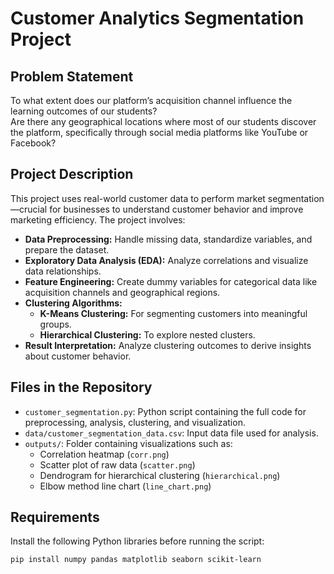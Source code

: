 # Customer Analytics Segmentation Project

## Problem Statement
To what extent does our platform’s acquisition channel influence the learning outcomes of our students?  
Are there any geographical locations where most of our students discover the platform, specifically through social media platforms like YouTube or Facebook?

## Project Description
This project uses real-world customer data to perform market segmentation—crucial for businesses to understand customer behavior and improve marketing efficiency. The project involves:

- **Data Preprocessing:** Handle missing data, standardize variables, and prepare the dataset.
- **Exploratory Data Analysis (EDA):** Analyze correlations and visualize data relationships.
- **Feature Engineering:** Create dummy variables for categorical data like acquisition channels and geographical regions.
- **Clustering Algorithms:**
  - **K-Means Clustering:** For segmenting customers into meaningful groups.
  - **Hierarchical Clustering:** To explore nested clusters.
- **Result Interpretation:** Analyze clustering outcomes to derive insights about customer behavior.

## Files in the Repository
- `customer_segmentation.py`: Python script containing the full code for preprocessing, analysis, clustering, and visualization.
- `data/customer_segmentation_data.csv`: Input data file used for analysis.
- `outputs/`: Folder containing visualizations such as:
  - Correlation heatmap (`corr.png`)
  - Scatter plot of raw data (`scatter.png`)
  - Dendrogram for hierarchical clustering (`hierarchical.png`)
  - Elbow method line chart (`line_chart.png`)

## Requirements
Install the following Python libraries before running the script:

```bash
pip install numpy pandas matplotlib seaborn scikit-learn
